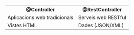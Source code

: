 <table>
  <tr>
    <th>@Controller</th>
    <th>@RestController</th>
  </tr>
  <tr>
    <td>Aplicacions web tradicionals</td>
    <td>Serveis web RESTful</td>
  </tr>
  <tr>
    <td>Vistes HTML</td>
    <td>Dades (JSON/XML)</td>
  </tr>
</table>

